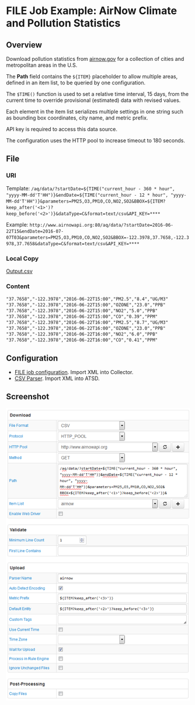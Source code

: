# FILE Job Example: AirNow Climate and Pollution Statistics

## Overview

Download pollution statistics from [airnow.gov](https://www.airnow.gov/) for a collection of cities and metropolitan areas in the U.S.

The **Path** field contains the `${ITEM}` placeholder to allow multiple areas, defined in an item list, to be queried by one configuration.

The `$TIME()` function is used to set a relative time interval, 15 days, from the current time to override provisional (estimated) data with revised values.

Each element in the item list serializes multiple settings in one string such as bounding box coordinates, city name, and metric prefix.

API key is required to access this data source.

The configuration uses the HTTP pool to increase timeout to 180 seconds.

## File

### URI

Template: `/aq/data/?startDate=${TIME("current_hour - 360 * hour", "yyyy-MM-dd'T'HH")}&endDate=${TIME("current_hour - 12 * hour", "yyyy-MM-dd'T'HH")}&parameters=PM25,O3,PM10,CO,NO2,SO2&BBOX=${ITEM?keep_after('<1>')?keep_before('<2>')}&dataType=C&format=text/csv&API_KEY=****`

Example: `http://www.airnowapi.org:80/aq/data/?startDate=2016-06-22T15&endDate=2016-07-07T03&parameters=PM25,O3,PM10,CO,NO2,SO2&BBOX=-122.3978,37.7658,-122.3978,37.7658&dataType=C&format=text/csv&API_KEY=****`

### Local Copy

[Output.csv](./Output.csv)

### Content

```ls
"37.7658","-122.3978","2016-06-22T15:00","PM2.5","8.4","UG/M3"
"37.7658","-122.3978","2016-06-22T15:00","OZONE","23.0","PPB"
"37.7658","-122.3978","2016-06-22T15:00","NO2","5.0","PPB"
"37.7658","-122.3978","2016-06-22T15:00","CO","0.39","PPM"
"37.7658","-122.3978","2016-06-22T16:00","PM2.5","8.7","UG/M3"
"37.7658","-122.3978","2016-06-22T16:00","OZONE","23.0","PPB"
"37.7658","-122.3978","2016-06-22T16:00","NO2","6.0","PPB"
"37.7658","-122.3978","2016-06-22T16:00","CO","0.41","PPM"
```

## Configuration

* [FILE job configuration](./airnow-job.xml). Import XML into Collector.
* [CSV Parser](./airnow-parser.xml). Import XML into ATSD.

## Screenshot

![Job Screenshot](./airnow-config.png)
